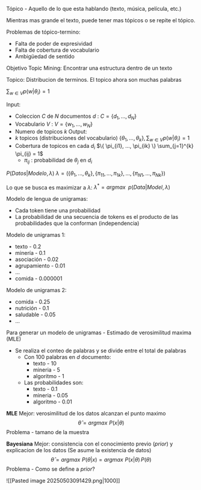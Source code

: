 Tópico - Aquello de lo que esta hablando (texto, música, película, etc.)

Mientras mas grande el texto, puede tener mas tópicos o se repite el tópico.

Problemas de tópico-termino:
- Falta de poder de expresividad
- Falta de cobertura de vocabulario
- Ambigüedad de sentido

Objetivo Topic Mining: Encontrar una estructura dentro de un texto

Topico: Distribucion de terminos. El topico ahora son muchas palabras

$\sum_{w \in V} p(w|\theta_i) = 1$

Input:
- Coleccion $C$ de $N$ documentos $d$  :  $C = \{ d_1, ..., d_N \}$
- Vocabulario $V$  :  $V=\{ w_1, ..., w_N \}$
- Numero de topicos  $k$
Output:
- $k$ topicos (distribuciones del vocabulario)  $\{ \theta_1, ..., \theta_k \},  \sum_{w \in V} p(w|\theta_i) = 1$
- Cobertura de topicos en cada $d_i$  $\{ \pi_{i1}, ..., \pi_{ik} \} \sum_{j=1}^{k} \pi_{ij} = 1$
	- $\pi_{ij}$  :  probabilidad de $\theta_j$ en $d_i$



$P(Datos | Modelo, \lambda)$
$\lambda = \Big( \{\theta_1, ..., \theta_k\}, \{\pi_{11}, ..., \pi_{1k}\}, ..., \{\pi_{N1}, ..., \pi_{Nk}\} \Big)$
 
 Lo que se busca es maximizar a $\lambda$:
$\lambda^{*} = argmax \,\,\, p(Data | Model, \lambda)$

Modelo de lengua de unigramas:
- Cada token tiene una probabilidad
- La probabilidad de una secuencia de tokens es el producto de las probabilidades que la conforman (independencia)

Modelo de unigramas 1:
- texto - 0.2
- minería - 0.1
- asociación - 0.02
- agrupamiento - 0.01
- ...
- comida - 0.000001

Modelo de unigramas 2:
- comida - 0.25
- nutrición - 0.1
- saludable - 0.05
- ...

Para generar un modelo de unigramas - Estimado de verosimilitud maxima (MLE)
- Se realiza el conteo de palabras y se divide entre el total de palabras
	- Con 100 palabras en $d$ documento:
		- texto - 10
		- mineria - 5
		- algoritmo - 1
	- Las probabilidades son:
		- texto - 0.1
		- mineria - 0.05
		- algoritmo - 0.01


**MLE**
Mejor: verosimilitud de los datos alcanzan el punto maximo
$$\hat{\theta} = argmax \,\, P(x|\theta)$$
Problema - tamano de la muestra

**Bayesiana**
Mejor: consistencia con el conocimiento previo (*prior*) y explicacion de los datos
(Se asume la existencia de datos)
$$\hat{\theta} = argmax \,\, P(\theta|x) = argmax \,\, P(x|\theta)\, P(\theta) $$
Problema - Como se define a *prior*?



![[Pasted image 20250503091429.png|1000]]